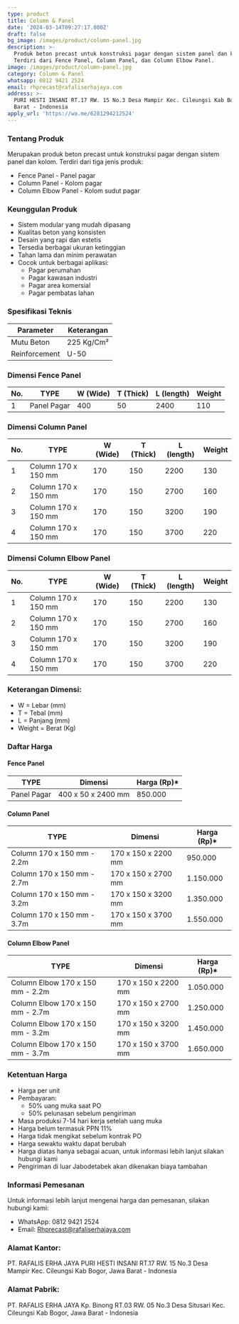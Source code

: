 ```yaml
---
type: product
title: Column & Panel
date: '2024-03-14T09:27:17.000Z'
draft: false
bg_image: /images/product/column-panel.jpg
description: >-
  Produk beton precast untuk konstruksi pagar dengan sistem panel dan kolom.
  Terdiri dari Fence Panel, Column Panel, dan Column Elbow Panel.
image: /images/product/column-panel.jpg
category: Column & Panel
whatsapp: 0812 9421 2524
email: rhprecast@rafaliserhajaya.com
address: >-
  PURI HESTI INSANI RT.17 RW. 15 No.3 Desa Mampir Kec. Cileungsi Kab Bogor, Jawa
  Barat - Indonesia
apply_url: 'https://wa.me/6281294212524'
---
```



### Tentang Produk

Merupakan produk beton precast untuk konstruksi pagar dengan sistem panel dan kolom. Terdiri dari tiga jenis produk:

* Fence Panel - Panel pagar
* Column Panel - Kolom pagar
* Column Elbow Panel - Kolom sudut pagar

### Keunggulan Produk

* Sistem modular yang mudah dipasang
* Kualitas beton yang konsisten
* Desain yang rapi dan estetis
* Tersedia berbagai ukuran ketinggian
* Tahan lama dan minim perawatan
* Cocok untuk berbagai aplikasi:
  * Pagar perumahan
  * Pagar kawasan industri
  * Pagar area komersial
  * Pagar pembatas lahan

### Spesifikasi Teknis

| Parameter     | Keterangan |
| ------------- | ---------- |
| Mutu Beton    | 225 Kg/Cm² |
| Reinforcement | U-50       |

### Dimensi Fence Panel

| No. | TYPE        | W (Wide) | T (Thick) | L (length) | Weight |
| --- | ----------- | -------- | --------- | ---------- | ------ |
| 1   | Panel Pagar | 400      | 50        | 2400       | 110    |

### Dimensi Column Panel

| No. | TYPE                | W (Wide) | T (Thick) | L (length) | Weight |
| --- | ------------------- | -------- | --------- | ---------- | ------ |
| 1   | Column 170 x 150 mm | 170      | 150       | 2200       | 130    |
| 2   | Column 170 x 150 mm | 170      | 150       | 2700       | 160    |
| 3   | Column 170 x 150 mm | 170      | 150       | 3200       | 190    |
| 4   | Column 170 x 150 mm | 170      | 150       | 3700       | 220    |

### Dimensi Column Elbow Panel

| No. | TYPE                | W (Wide) | T (Thick) | L (length) | Weight |
| --- | ------------------- | -------- | --------- | ---------- | ------ |
| 1   | Column 170 x 150 mm | 170      | 150       | 2200       | 130    |
| 2   | Column 170 x 150 mm | 170      | 150       | 2700       | 160    |
| 3   | Column 170 x 150 mm | 170      | 150       | 3200       | 190    |
| 4   | Column 170 x 150 mm | 170      | 150       | 3700       | 220    |

### Keterangan Dimensi:

* W = Lebar (mm)
* T = Tebal (mm)
* L = Panjang (mm)
* Weight = Berat (Kg)

### Daftar Harga

#### Fence Panel

| TYPE        | Dimensi            | Harga (Rp)\* |
| ----------- | ------------------ | ------------ |
| Panel Pagar | 400 x 50 x 2400 mm | 850.000      |

#### Column Panel

| TYPE                       | Dimensi             | Harga (Rp)\* |
| -------------------------- | ------------------- | ------------ |
| Column 170 x 150 mm - 2.2m | 170 x 150 x 2200 mm | 950.000      |
| Column 170 x 150 mm - 2.7m | 170 x 150 x 2700 mm | 1.150.000    |
| Column 170 x 150 mm - 3.2m | 170 x 150 x 3200 mm | 1.350.000    |
| Column 170 x 150 mm - 3.7m | 170 x 150 x 3700 mm | 1.550.000    |

#### Column Elbow Panel

| TYPE                             | Dimensi             | Harga (Rp)\* |
| -------------------------------- | ------------------- | ------------ |
| Column Elbow 170 x 150 mm - 2.2m | 170 x 150 x 2200 mm | 1.050.000    |
| Column Elbow 170 x 150 mm - 2.7m | 170 x 150 x 2700 mm | 1.250.000    |
| Column Elbow 170 x 150 mm - 3.2m | 170 x 150 x 3200 mm | 1.450.000    |
| Column Elbow 170 x 150 mm - 3.7m | 170 x 150 x 3700 mm | 1.650.000    |

### Ketentuan Harga

* Harga per unit
* Pembayaran:
  * 50% uang muka saat PO
  * 50% pelunasan sebelum pengiriman
* Masa produksi 7-14 hari kerja setelah uang muka
* Harga belum termasuk PPN 11%
* Harga tidak mengikat sebelum kontrak PO
* Harga sewaktu waktu dapat berubah
* Harga diatas hanya sebagai acuan, untuk informasi lebih lanjut silakan hubungi kami
* Pengiriman di luar Jabodetabek akan dikenakan biaya tambahan

### Informasi Pemesanan

Untuk informasi lebih lanjut mengenai harga dan pemesanan, silakan hubungi kami:

* WhatsApp: 0812 9421 2524
* Email: [Rhprecast@rafaliserhajaya.com](mailto:Rhprecast@rafaliserhajaya.com)

### Alamat Kantor:

PT. RAFALIS ERHA JAYA
PURI HESTI INSANI
RT.17 RW. 15 No.3 Desa Mampir Kec. Cileungsi
Kab Bogor, Jawa Barat - Indonesia

### Alamat Pabrik:

PT. RAFALIS ERHA JAYA
Kp. Binong
RT.03 RW. 05 No.3 Desa Situsari Kec. Cileungsi
Kab Bogor, Jawa Barat - Indonesia
